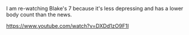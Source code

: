 I am re-watching Blake's 7 because it's less depressing and has a lower body count than the news.

https://www.youtube.com/watch?v=DXDd1zO9F1I